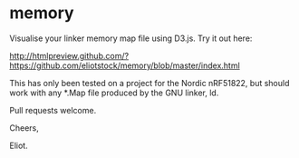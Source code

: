 memory
======

Visualise your linker memory map file using D3.js. Try it out here:

http://htmlpreview.github.com/?https://github.com/eliotstock/memory/blob/master/index.html

This has only been tested on a project for the Nordic nRF51822, but should work with any *.Map file produced by the GNU linker, ld.

Pull requests welcome.

Cheers,

Eliot.
